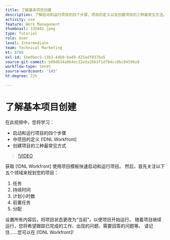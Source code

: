 ```yaml
---
title: 了解基本项目创建
description: 了解启动和运行项目的四个步骤、项目的定义以及创建项目的三种最常见方法。
activity: use
feature: Work Management
thumbnail: 335082.jpeg
type: Tutorial
role: User
level: Intermediate
team: Technical Marketing
kt: 8768
exl-id: 1be0bec5-13b3-44b0-ba49-d25adf0378a5
source-git-commit: b09d634a8b4ec32eda2663f1df04cc8bc04596a9
workflow-type: tm+mt
source-wordcount: '143'
ht-degree: 22%

---
```


# 了解基本项目创建

在此视频中，您将学习：

* 启动和运行项目的四个步骤
* 中项目的定义 [!DNL Workfront]
* 创建项目的三种最常见方式

>[!VIDEO](https://video.tv.adobe.com/v/335082/?quality=12)

获取 [!DNL  Workfront] 使用项目模板快速启动和运行项目。 然后，首先关注以下五个领域来规划您的项目：

1. 任务
1. 持续时间
1. 计划小时数
1. 前置任务
1. 分配

设置所有内容后，将项目状态更改为“当前”，以使项目开始运行。 随着项目继续运行，您将希望跟踪已完成的工作、出现的问题、需要回答的问题等。 请记住……您可以在 [!DNL Workfront]!
